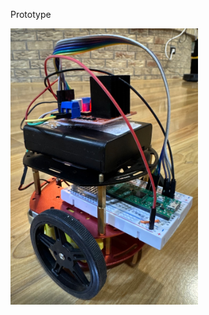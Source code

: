 Prototype


 <img src="https://github.com/stemoutreach/BasicRobot/blob/main/zzimages/prototype.jpg" width="300" > 
